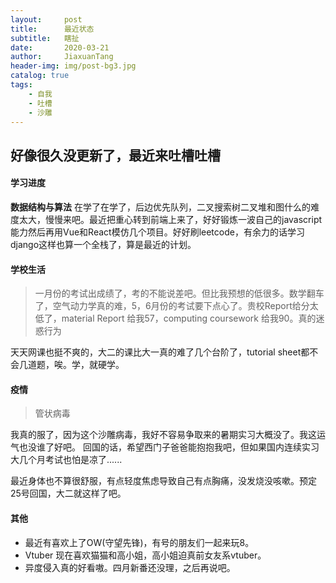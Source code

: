 ```yaml
---
layout:     post
title:      最近状态
subtitle:   瞎扯
date:       2020-03-21
author:     JiaxuanTang
header-img: img/post-bg3.jpg
catalog: true
tags:
    - 自我
    - 吐槽
    - 沙雕
---
```


## 好像很久没更新了，最近来吐槽吐槽

#### 学习进度
**数据结构与算法** 在学了在学了，后边优先队列，二叉搜索树二叉堆和图什么的难度太大，慢慢来吧。最近把重心转到前端上来了，好好锻炼一波自己的javascript能力然后再用Vue和React模仿几个项目。好好刷leetcode，有余力的话学习django这样也算一个全栈了，算是最近的计划。

#### 学校生活

> 一月份的考试出成绩了，考的不能说差吧。但比我预想的低很多。数学翻车了，空气动力学真的难，5，6月份的考试要下点心了。贵校Report给分太低了，material Report 给我57，computing coursework 给我90。真的迷惑行为

天天网课也挺不爽的，大二的课比大一真的难了几个台阶了，tutorial sheet都不会几道题，唉。学，就硬学。

#### 疫情

>管状病毒

我真的服了，因为这个沙雕病毒，我好不容易争取来的暑期实习大概没了。我这运气也没谁了好吧。
回国的话，希望西门子爸爸能抱抱我吧，但如果国内连续实习大几个月考试也怕是凉了......

最近身体也不算很舒服，有点轻度焦虑导致自己有点胸痛，没发烧没咳嗽。预定25号回国，大二就这样了吧。

#### 其他

- 最近有喜欢上了OW(守望先锋)，有号的朋友们一起来玩8。
- Vtuber 现在喜欢猫猫和高小姐，高小姐迫真前女友系vtuber。
- 异度侵入真的好看嗷。四月新番还没理，之后再说吧。